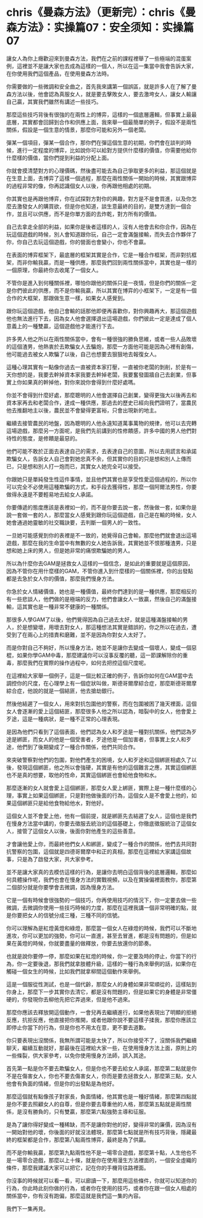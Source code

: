 # chris《曼森方法》（更新完）：chris《曼森方法》：实操篇07：安全须知：实操篇07

讓女人為你上癮歡迎來到曼森方法，我們在之前的課程裡舉了一些極端的混蛋案例，這裡並不是讓大家也去成為這樣的一個人，所以在這一集當中我會告訴大家，在你使用我們這個產品，在使用曼森方法時。

你需要做的一些微調和安全曲之，首先我來講第一個誤區，就是許多人在了解了曼森方法以後，他會認為真服女人，就是要去擊敗女人，要去激垮女人，讓女人輸讓自己贏，其實我們雖然有講述一些技巧。

那麼這些技巧背後有很強的在兩性上的博弈，這樣的一個底層邏輯，但事實上最最底層，其實都會回歸到合作和供應上面，我來舉一個最簡單的例子，假設不是兩性關係，假設是一個生意的情景，那麼你可能和另外一個老闆。

彈某一個項目，彈某一個合作，那你們在彈這個生意的初期，你們會在談判的時候，進行一定程度的博弈，比如說你可以給對方提供什麼樣的價值，你需要他給你什麼樣的價值，當你們提到利益的分配上面。

你就會摸清楚對方的心理價碼，然後盡可能去為自己爭取更多的利益，那這個就是在生意上面，去博弈了這樣一個過程，那麼在兩性關係一開始的時候，其實跟博弈的過程非常的像，你再認識個女人以後，你再跟他相處的初期。

你其實也是再跟他博弈，你在試探對方對你的興趣，對方是不是會買進，以及你怎麼去激發女人的購買欲，但是你也知道，談生意最終的目的，是雙方達到一個合作，並且可以供應，而不是你單方面的去炸乾，對方所有的價值。

自己去拿走全部的利益，如果你是後者這樣的人，沒有人他會去和你合作，因為在玩這個遊戲的時候，別人會知道跟你玩，自己一定會滿盤接輸，而失去合作夥伴了你，你自己去玩這個遊戲，你的營面也會變小，你也不會贏。

在表面的博弈框架下，最底層的框架其實是合作，它是一種合作框架，而非對抗框架，而非你輸我贏，而是一種供應，那麼我們回到兩性關係當中，其實也是一樣的一個原理，你最終你去收尾了一個女人。

不管你是進入到何種關係裡，哪怕你跟他的關係只是一夜情，但是你們的關係一定是你們彼此的供應，而不是你輸我贏，所以其實在博弈的小框架下，一定是有一個合作的大框架，那跟做生意一樣，如果女人感覺到。

跟你玩這個遊戲，他自己會輸的話那他即便再喜歡你，對你興趣再大，那這個遊戲他也無法進行下去，因為女人他會選擇退出這場遊戲，你們彼此一定是達成了個人意義上的一種雙贏，這個遊戲他才能進行下去。

許多男人他之所以在兩性關係當中，會有一種很強的勝負思維，或者一些人品敗壞的這個渣男，他熱衷於去欺騙女人去騙炮，那麼一方面他可能是因為心裡有創傷，他可能過去被女人欺騙了以後，自己也想要去狠狠地去報復女人。

這種心理其實有一點像你過去一直被資本家打壓，一直被你老闆的剝削，於是有一天你想的是，我要去幹掉資本家我要去幹掉老闆，我要奮發圖牆自己去創業，但事實上你如果真的幹掉他，對你來說你會得到什麼好處嗎。

你並不會得到什麼好處，那麼聰明的人他會選擇自己創業，變得更強大以後再去和資本家再去和老闆合作，達成一種供應，那過去的歷史已經向我們證明了，當農民他去推翻地主以後，農民並不會變得更富裕，只會出現新的地主。

繼續去接管農民的地盤，因為聰明的人他永遠知道萬事萬物的規律，他可以去完轉這場遊戲，那麼另一方面呢，是我們先前講到的性修饋感，許多中國的男人他們對待性的態度，是修饋是最惡的。

他們可能不敢於正面去表達自己的需求，去表達自己的意圖，所以去用謊言和承諾欺騙女人，告訴女人自己會對她忠真不余，但其實你的目的只是想和別人上傳而已，只是想和別人打一炮而已，其實女人她完全可以接受。

你跟她只是單純發生性這件事情，並且他們其實也是享受性愛這個過程的，所以你可以完全不必使用這種欺騙的方式，和手段去獲得性，那麼一個阿爾法男性，你要做得永遠是不要輕易地去給女人承諾。

你要傳遞的態度應該是表裡如一的，而不是你要去說一套，然後做一套，如果你是說一套做一套的人，那麼當女人感覺到跟你玩這個遊戲，自己是在輸的時候，女人她會通過她靈敏的社交職訣要，去判斷一個男人的一致性。

一旦她可能感覺到你的表裡是不一致的，她覺得自己會輸，那麼他們就會退出這場遊戲，那麼在我的生命當中有無數的女人她告訴我，其實她並不恨那種渣男，只是想和她上床的男人，但是她非常的痛恨欺騙她的男人。

所以為什麼你去GAM是拯救女人這樣的一個信念，是如此的重要就是這個原因，因為不管你在用什麼樣的GAM，不管你進入到什麼樣的一個關係裡，你的出發點都是去急於女人你的價值，那麼我們慢身方法。

你急於女人情緒價值，她也是一種價值，最終你們達到的是一種供應，那麼相反的有一些悲談人，他們做的是極端的反力，他們會讓女人一致贏，然後自己的滿盤接輸，這其實也是一種非常不健康的一種關係。

那很多人學GAM了以後，他們覺得因為自己過去太好，就是這種滿盤接輸的男人，於是想變壞，用壞去對女人，那這種想法其實是錯誤的，你之所以在過去，遭受到了在兩心上的措責和磨難，並不是因為你對女人太好了。

而是你對自己不夠好，所以慢身方法，她並不是讓你去變成一個壞人，變成一個惡棍，如果你學GAM中毒，那麼建議你可以沒事反覆的聽，這一節課解除你的重毒，那麼我們在實際的操作過程中，如何去把控這個尺度呢。

在這裡給大家舉一個例子，這是一個比較正確的例子，告訴你如何在GAM當中去調控你的尺度，在心理學上有一個症狀叫做，斯德哥爾摩綜合症，那麼斯德哥爾摩綜合症，他說的就是一個結匪，他去搶劫銀行。

然後他結遲了一個女人，用來對抗包圍他的警察，而在包圍被困了幾天裡面，這個女人會逐漸的愛上這個結匪，那麼很多人他之所以認為，暗裂中的女人，他會愛上歹途，這是一種病狀，是一種不正常的心理表現。

是因為他們只看到了這個表面，他們認為女人和歹途是一種對抗關係，他們認為歹途是綁匪，而女人的他是一個受害者，歹途他是一個加害者，但事實上女人和歹途，他們到了後期變成了一種合作關係，他們共同合作。

來突破警察對他們的包圍，對他們產生的困境，女人和歹途和這個綁匪相處久了以後，發現這個綁匪，他之所以會強硬，其實是有他的這個難言之應，其實這個綁匪也不是真的想要，取他的性命，其實這個綁匪也會給他食物和水。

那麼逐漸的女人就會愛上這個綁匪，那麼女人愛上綁匪，實際上是一種什麼樣的心理，事實上如果這個綁匪，只是對他做後面的行為，這個女人是不會愛上他的，如果這個綁匪只是給他食物給他水，對他好。

這個女人並不會愛上他，他有一個前提，就是綁匪先去結遲了女人，這個也是我們在慢身方法當中講的，你要去徵服去統治的這個基礎上，你徹底徵服統治了這個女人，接管了這個女人以後，後面你對他產生的這些善意。

才會讓他愛上你，而最終他們女人和綁匪，變成了一種合作的關係，他們去共同對抗警察的包圍，這個就是四德哥爾摩中和正的真相，那麼在這裡給大家講這個故事，只是為了啟發大家，共大家參考。

並不是讓大家真的去模仿這樣的行為，是讓你去明白這個背後的底層邏輯，那麼如何具體操作呢，我們也會在慢身方法的實戰視頻，以及在實操偏裡面教你，那麼第二個部分就是你要學會去微調，因為慢身方法。

它是一個有時候會很強勢的一個技巧，你再使用技巧的情況下，你一定要去做一些微調，去微調你使用一些技巧時候的力度，那麼在這裡我講一個非常明確的點，就是你要把女人的信號分成三種，三種不同的信號。

你可以理解為是紅燈黃燈和綠燈，那麼當一個女人在綠燈的時候，我們可以不斷地進攻，你可以更加的強勢，你可以一直進，甚至去冒進，都是沒有問題的，但是如果在黃燈的時候，你就要盡量的做釋放，你要去放還你的節奏。

也就是說你要停一停，那麼如果在紅燈的時候，你一定要及時的停止，你當下的行為，你一定要後退，那我們就拿肢體升級，這樣的一種行為來舉例的話，如果你在觸碰一個女生的時候，比如我們就拿柳間這個動作來舉例。

這是一個服從性測試，也是一個代齡，那麼女人的身體如果非常順從的，這樣貼到你身上，那麼下一步其實你去清它，都是沒有問題的，但是如果它的身體是非常僵硬的，你發現你去柳他先把它弄過來，但是他不過來。

那麼你應該去釋放開這個動作，一會兒再去繼續進行，如果他表現出了明顯的拒絕反應，抗拒反應，他直接把你推開，或者他跟你說不要這樣子揉我，那麼你應該立即停止你當下的行為，但是你也不用太在意，更不要去道歉。

你只要表現出沒關係，我無所謂可能是太快了，所以你接受不了，沒關係我們繼續聊天，繼續互動就好，那最後在這裡給大家一些，在使用慢身方法上面，原則上的一些條裂，供大家參考，以免你使用慢身方法師，誤入其途。

首先第一點是你不要去欺騙女人，但是你也不要去給女人承諾，那麼第二點就是你不是在傷害女人，你也不要去傷害女人，你而是要去拯救女人，那麼第三點，女人他會有負面的情緒，但是你的出發點是為他好。

那麼這個就有點像孩子對家長，負面情緒，他其實也是一種好情緒，那麼第四點就是你不要去照顧女人的自尊，但是你要去尊重他的人格，那麼第五點就是兩性關係，是沒有勝負的，只有雙贏，那麼第六點強勢主導和征服。

是為了讓你得好變成一種稀缺，而不是讓你對他的好，變得非常的廉價，因為沒有一開始對他的壞，你後面的好就沒法體現，那麼第七點就是所有技巧背後，隱藏最終的框架都是合作，那麼第八點兩性博弈，最終是為了供贏。

而不是你輸我贏，那麼第九點兩性他不是一場零合遊戲，那麼第十點，人生他也不是一場零合遊戲，那麼以上十條，就是你在使用漫生方法裡面的，一個安全虛織的條件，那麼我建議大家可以把它，記在你的手機背往路裡面。

你沒事的時候就可以看一看，可以廊讀一下，那麼用這些條件，你就可以知道你的行為，你此時此刻你做的行為，或者你在使用的技巧，或者你在跟一個女人相處的關係當中，你有沒有跑偏，那麼這就是我們這一集的內容。

我們下一集再見。